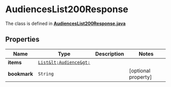 

# AudiencesList200Response

The class is defined in **[AudiencesList200Response.java](../../src/main/java/org/openapitools/model/AudiencesList200Response.java)**

## Properties

Name | Type | Description | Notes
------------ | ------------- | ------------- | -------------
**items** | [`List&lt;Audience&gt;`](Audience.md) |  | 
**bookmark** | `String` |  |  [optional property]




